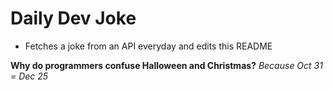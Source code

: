
# Daily Dev Joke

- Fetches a joke from an API everyday and edits this README

**Why do programmers confuse Halloween and Christmas?**
*Because Oct 31 = Dec 25*